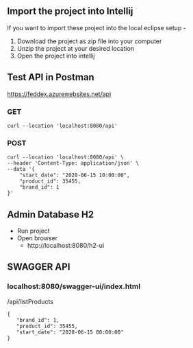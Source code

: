 ## Import the project into Intellij

If you want to import these project into the local eclipse setup -

  1. Download the project as zip file into your computer
  2. Unzip the project at your desired location
  3. Open the project into intellij

## Test API in Postman
https://feddex.azurewebsites.net/api
### GET  
    curl --location 'localhost:8080/api'
### POST 
    
    curl --location 'localhost:8080/api' \
    --header 'Content-Type: application/json' \
    --data '{
        "start_date": "2020-06-15 10:00:00",
        "product_id": 35455,
        "brand_id": 1
    }'
    
## Admin Database H2

  * Run project
  * Open browser
     * http://localhost:8080/h2-ui
       
## SWAGGER API

### localhost:8080/swagger-ui/index.html 

​/api/listProducts

    {
       "brand_id": 1,
       "product_id": 35455,
       "start_date": "2020-06-15 00:00:00"
    }
